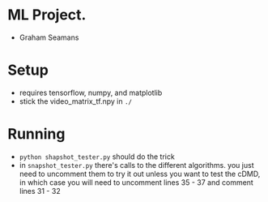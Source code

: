 # ML Project.

- Graham Seamans

# Setup

- requires tensorflow, numpy, and matplotlib
- stick the video_matrix_tf.npy in `./`

# Running

- `python shapshot_tester.py` should do the trick
- in `snapshot_tester.py` there's calls to the different algorithms. you just need to uncomment them to try it out unless you want to test the cDMD, in which case you will need to uncomment lines 35 - 37 and comment lines 31 - 32
